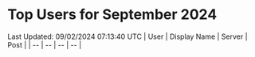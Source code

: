 # Top Users for September 2024
Last Updated: 09/02/2024 07:13:40 UTC
| User | Display Name | Server | Post |
| -- | -- | -- | -- |
